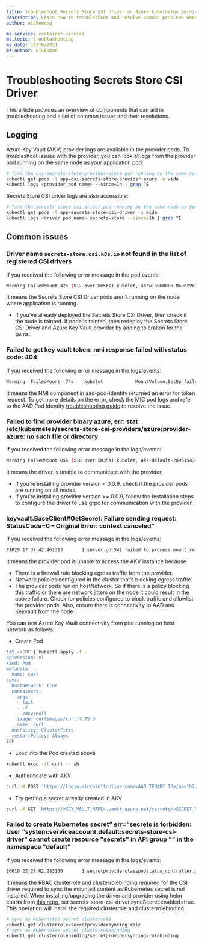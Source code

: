 ```yaml
---
title: Troubleshoot Secrets Store CSI driver on Azure Kubernetes Service (AKS)
description: Learn how to troubleshoot and resolve common problems when using the Secrets Store CSI driver with Azure Kubernetes Service (AKS).
author: nickomang

ms.service: container-service
ms.topic: troubleshooting
ms.date: 10/18/2021
ms.author: nickoman
---
```


# Troubleshooting Secrets Store CSI Driver

This article provides an overview of components that can aid in troubleshooting and a list of common issues and their resolutions.

## Logging

Azure Key Vault (AKV) provider logs are available in the provider pods. To troubleshoot issues with the provider, you can look at logs from the provider pod running on the same node as your application pod:

```bash
# find the csi-secrets-store-provider-azure pod running on the same node as your application pod
kubectl get pods -l app=csi-secrets-store-provider-azure -o wide
kubectl logs <provider pod name> --since=1h | grep ^E
```

Secrets Store CSI driver logs are also accessible:

```bash
# find the secrets store csi driver pod running on the same node as your application pod
kubectl get pods -l app=secrets-store-csi-driver -o wide
kubectl logs <driver pod name> secrets-store --since=1h | grep ^E
```

## Common issues

### Driver name `secrets-store.csi.k8s.io` not found in the list of registered CSI drivers

If you received the following error message in the pod events:

```bash
Warning FailedMount 42s (x12 over 8m56s) kubelet, akswin000000 MountVolume.SetUp failed for volume "secrets-store01-inline" : kubernetes.io/csi: mounter.SetUpAt failed to get CSI client: driver name secrets-store.csi.k8s.io not found in the list of registered CSI drivers
```

It means the Secrets Store CSI Driver pods aren’t running on the node where application is running.

- If you’ve already deployed the Secrets Store CSI Driver, then check if the node is tainted. If node is tainted, then redeploy the Secrets Store CSI Driver and Azure Key Vault provider by adding toleration for the taints.

### Failed to get key vault token: nmi response failed with status code: 404 

If you received the following error message in the logs/events:

```bash
Warning  FailedMount  74s    kubelet            MountVolume.SetUp failed for volume "secrets-store-inline" : kubernetes.io/csi: mounter.SetupAt failed: rpc error: code = Unknown desc = failed to mount secrets store objects for pod default/test, err: rpc error: code = Unknown desc = failed to mount objects, error: failed to get keyvault client: failed to get key vault token: nmi response failed with status code: 404, err: <nil>
```

It means the NMI component in aad-pod-identity returned an error for token request. To get more details on the error, check the MIC pod logs and refer to the AAD Pod Identity [troubleshooting guide][aad-troubleshooting] to resolve the issue.

### Failed to find provider binary azure, err: stat /etc/kubernetes/secrets-store-csi-providers/azure/provider-azure: no such file or directory 

If you received the following error message in the logs/events:

```bash
Warning FailedMount 85s (x10 over 5m35s) kubelet, aks-default-28951543-vmss000000 MountVolume.SetUp failed for volume "secrets-store01-inline" : kubernetes.io/csi: mounter.SetupAt failed: rpc error: code = Unknown desc = failed to mount secrets store objects for pod default/nginx-secrets-store-inline-user-msi, err: failed to find provider binary azure, err: stat /etc/kubernetes/secrets-store-csi-providers/azure/provider-azure: no such file or directory
```

It means the driver is unable to communicate with the provider.

- If you’re installing provider version < 0.0.9, check if the provider pods are running on all nodes.
- If you’re installing provider version >= 0.0.9, follow the Installation steps to configure the driver to use grpc for communication with the provider.

### keyvault.BaseClient#GetSecret: Failure sending request: StatusCode=0 – Original Error: context canceled” 

If you received the following error message in the logs/events:

```bash
E1029 17:37:42.461313       1 server.go:54] failed to process mount request, error: keyvault.BaseClient#GetSecret: Failure sending request: StatusCode=0 -- Original Error: context deadline exceeded
```

It means the provider pod is unable to access the AKV instance because
- There is a firewall rule blocking egress traffic from the provider.
- Network policies configured in the cluster that’s blocking egress traffic.
- The provider pods run on hostNetwork. So if there is a policy blocking this traffic or there are network jitters on the node it could result in the above failure. Check for policies configured to block traffic and allowlist the provider pods. Also, ensure there is connectivity to AAD and Keyvault from the node.

You can test Azure Key Vault connectivity from pod running on host network as follows:
- Create Pod

```bash
cat <<EOF | kubectl apply -f -
apiVersion: v1
kind: Pod
metadata:
  name: curl
spec:
  hostNetwork: true
  containers:
  - args:
    - tail
    - -f
    - /dev/null
    image: curlimages/curl:7.75.0
    name: curl
  dnsPolicy: ClusterFirst
  restartPolicy: Always
EOF
```

- Exec into the Pod created above

```bash
kubectl exec -it curl -- sh
```

- Authenticate with AKV

```bash
curl -X POST 'https://login.microsoftonline.com/<AAD_TENANT_ID>/oauth2/v2.0/token' -d 'grant_type=client_credentials&client_id=<AZURE_CLIENT_ID>&client_secret=<AZURE_CLIENT_SECRET>&scope=https://vault.azure.net/.default'
```

- Try getting a secret already created in AKV

```bash
curl -X GET 'https://<KEY_VAULT_NAME>.vault.azure.net/secrets/<SECRET_NAME>?api-version=7.2' -H "Authorization: Bearer <ACCESS_TOKEN_ACQUIRED_ABOVE>"
```

### Failed to create Kubernetes secret” err=“secrets is forbidden: User "system:serviceaccount:default:secrets-store-csi-driver" cannot create resource "secrets" in API group "" in the namespace "default"

If you received the following error message in the logs/events:

```bash
E0610 22:27:02.283100       1 secretproviderclasspodstatus_controller.go:325] "failed to create Kubernetes secret" err="secrets is forbidden: User \"system:serviceaccount:default:secrets-store-csi-driver\" cannot create resource \"secrets\" in API group \"\" in the namespace \"default\"" spc="default/azure-linux" pod="default/busybox-linux-5f479855f7-jvfw4" secret="default/dockerconfig" spcps="default/busybox-linux-5f479855f7-jvfw4-default-azure-linux"
```

It means the RBAC clusterrole and clusterrolebinding required for the CSI driver required to sync the mounted content as Kubernetes secret is not installed. When installing/upgrading the driver and provider using helm charts from [this repo][csi-ss-provider], set secrets-store-csi-driver.syncSecret.enabled=true. This operation will install the required clusterrole and clusterrolebinding.

```bash
# sync as Kubernetes secret clusterrole
kubectl get clusterrole/secretprovidersyncing-role
# sync as Kubernetes secret clusterrolebinding
kubectl get clusterrolebinding/secretprovidersyncing-rolebinding
```

<!-- LINKS EXTERNAL -->
[aad-troubleshooting]: https://azure.github.io/aad-pod-identity/docs/troubleshooting/
[csi-ss-provider]: https://github.com/Azure/secrets-store-csi-driver-provider-azure/tree/master/charts/csi-secrets-store-provider-azure